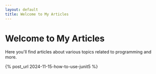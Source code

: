 ```yaml
---
layout: default
title: Welcome to My Articles
---
```


# Welcome to My Articles

Here you'll find articles about various topics related to programming and more.

{% post_url 2024-11-15-how-to-use-junit5 %}


